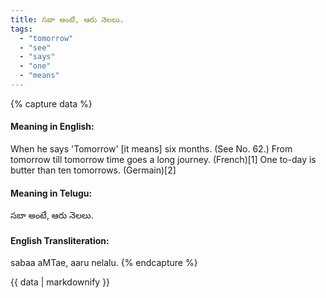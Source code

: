```yaml
---
title: సబా అంటే, ఆరు నెలలు.
tags:
  - "tomorrow"
  - "see"
  - "says"
  - "one"
  - "means"
---
```


{% capture data %}
#### Meaning in English:
When he says 'Tomorrow' [it means] six months.
(See No. 62.)
From tomorrow till tomorrow time goes a long journey. (French)[1]
One to-day is butter than ten tomorrows. (Germain)[2]

#### Meaning in Telugu:
సబా అంటే, ఆరు నెలలు.

#### English Transliteration:
sabaa aMTae, aaru nelalu.
{% endcapture %}

<div class="notice">{{ data | markdownify }}</div>

